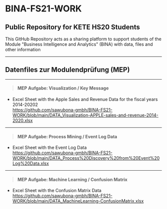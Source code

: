 # BINA-FS21-WORK
## Public Repository for KETE HS20 Students 

This GitHub Repository acts as a sharing platform to support students of the Module "Business Intelligence and Analytics" (BINA) with data, files and other information

---
## Datenfiles zur Modulendprüfung (MEP)
---
> #### MEP Aufgabe: Visualization / Key Message
* Excel Sheet with the Apple Sales and Revenue Data for the fiscal years 2014-20202  
https://github.com/sawubona-gmbh/BINA-FS21-WORK/blob/main/DATA_Visualization-APPLE-sales-and-revenue-2014-2020.xlsx

---
> #### MEP Aufgabe: Process Mining / Event Log Data
* Excel Sheet with the Event Log Data  
https://github.com/sawubona-gmbh/BINA-FS21-WORK/blob/main/DATA_Process%20Discovery%20from%20Event%20Log%20Data.xlsx
---
> #### MEP Aufgabe: Machine Learning / Confusion Matrix
* Excel Sheet with the Confusion Matrix Data  
https://github.com/sawubona-gmbh/BINA-FS21-WORK/blob/main/DATA_MachineLearning-ConfusionMatrix.xlsx
